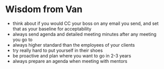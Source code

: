 # Wisdom from Van

* think about if you would CC your boss on any email you send, and set that as your baseline for acceptability
* always send agenda and detailed meeting minutes after any meeting you go to
* always higher standard than the employees of your clients
* try really hard to put yourself in their shoes
* be proactive and plan where you want to go in 2-3 years
* always prepare an agenda when meeting with mentors